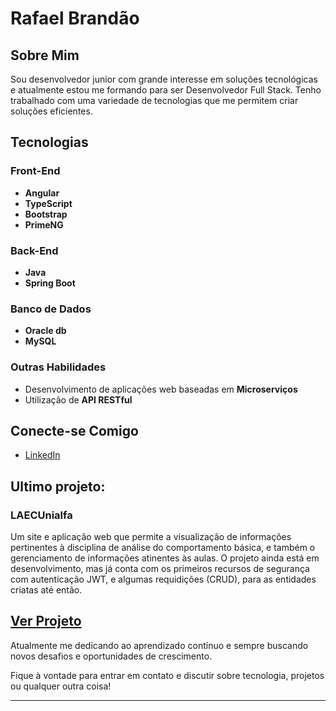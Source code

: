 #  Rafael Brandão

## Sobre Mim

Sou desenvolvedor junior com grande interesse em soluções tecnológicas e atualmente estou me formando para ser Desenvolvedor Full Stack. Tenho trabalhado com uma variedade de tecnologias que me permitem criar soluções eficientes. 

## Tecnologias

### Front-End
- **Angular**
- **TypeScript**
- **Bootstrap**
- **PrimeNG**

### Back-End
- **Java**
- **Spring Boot**

### Banco de Dados
- **Oracle db**
- **MySQL**

### Outras Habilidades
- Desenvolvimento de aplicações web baseadas em **Microserviços**
- Utilização de **API RESTful**

## Conecte-se Comigo

- [LinkedIn](https://www.linkedin.com/in/seu-perfil)

##  Ultimo projeto:

### LAECUnialfa
Um site e aplicação web que permite a visualização de informações pertinentes à disciplina de análise do comportamento básica, e também o gerenciamento de informações atinentes às aulas.
O projeto ainda está em desenvolvimento, mas já conta com os primeiros recursos de segurança com autenticação JWT, e algumas requidições (CRUD), para as entidades criatas até então.

[Ver Projeto]([https://github.com/RafaBran/backEnd-SGB](https://github.com/RafaBran/UI-laecUNIALFA)(https://github.com/RafaBran/api-common-laecUNIALFA)) 
---

Atualmente me dedicando ao aprendizado contínuo e sempre buscando novos desafios e oportunidades de crescimento.

Fique à vontade para entrar em contato e discutir sobre tecnologia, projetos ou qualquer outra coisa!

---


